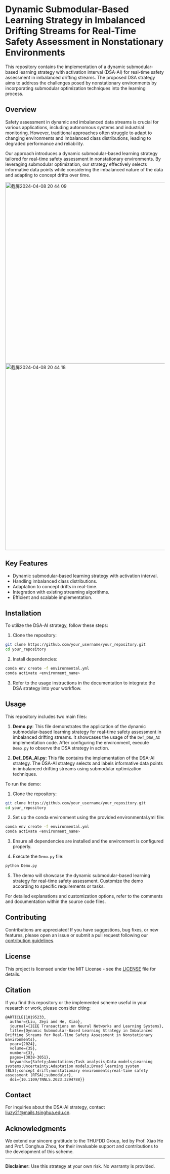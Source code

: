 # Dynamic Submodular-Based Learning Strategy in Imbalanced Drifting Streams for Real-Time Safety Assessment in Nonstationary Environments

This repository contains the implementation of a dynamic submodular-based learning strategy with activation interval (DSA-AI) for real-time safety assessment in imbalanced drifting streams. The proposed DSA strategy aims to address the challenges posed by nonstationary environments by incorporating submodular optimization techniques into the learning process.

## Overview

Safety assessment in dynamic and imbalanced data streams is crucial for various applications, including autonomous systems and industrial monitoring. However, traditional approaches often struggle to adapt to changing environments and imbalanced class distributions, leading to degraded performance and reliability.

Our approach introduces a dynamic submodular-based learning strategy tailored for real-time safety assessment in nonstationary environments. By leveraging submodular optimization, our strategy effectively selects informative data points while considering the imbalanced nature of the data and adapting to concept drifts over time.

<img width="570" alt="截屏2024-04-08 20 44 09" src="https://github.com/liuzy0708/DSLS-Demo/assets/115722686/0b8eda46-f5f4-4851-952b-95544818b9b9">

<img width="588" alt="截屏2024-04-08 20 44 18" src="https://github.com/liuzy0708/DSLS-Demo/assets/115722686/0dd4411b-7531-4f64-88a9-fff82606d804">

## Key Features

- Dynamic submodular-based learning strategy with activation interval.
- Handling imbalanced class distributions.
- Adaptation to concept drifts in real-time.
- Integration with existing streaming algorithms.
- Efficient and scalable implementation.

## Installation

To utilize the DSA-AI strategy, follow these steps:

1. Clone the repository:

```bash
git clone https://github.com/your_username/your_repository.git
cd your_repository
```

2. Install dependencies:

```bash
conda env create -f environmental.yml
conda activate <environment_name>
```

3. Refer to the usage instructions in the documentation to integrate the DSA strategy into your workflow.

## Usage

This repository includes two main files:

1. **Demo.py**: This file demonstrates the application of the dynamic submodular-based learning strategy for real-time safety assessment in imbalanced drifting streams. It showcases the usage of the `Def_DSA_AI` implementation code. After configuring the environment, execute `Demo.py` to observe the DSA strategy in action.

2. **Def_DSA_AI.py**: This file contains the implementation of the DSA-AI strategy. The DSA-AI strategy selects and labels informative data points in imbalanced drifting streams using submodular optimization techniques.

To run the demo:

1. Clone the repository:

```bash
git clone https://github.com/your_username/your_repository.git
cd your_repository
```

2. Set up the conda environment using the provided environmental.yml file:

```bash
conda env create -f environmental.yml
conda activate <environment_name>
```

3. Ensure all dependencies are installed and the environment is configured properly.

4. Execute the `Demo.py` file:

```bash
python Demo.py
```

5. The demo will showcase the dynamic submodular-based learning strategy for real-time safety assessment. Customize the demo according to specific requirements or tasks.

For detailed explanations and customization options, refer to the comments and documentation within the source code files.

## Contributing

Contributions are appreciated! If you have suggestions, bug fixes, or new features, please open an issue or submit a pull request following our [contribution guidelines](CONTRIBUTING.md).

## License

This project is licensed under the MIT License - see the [LICENSE](LICENSE) file for details.

## Citation

If you find this repository or the implemented scheme useful in your research or work, please consider citing:

```
@ARTICLE{10195233,
  author={Liu, Zeyi and He, Xiao},
  journal={IEEE Transactions on Neural Networks and Learning Systems}, 
  title={Dynamic Submodular-Based Learning Strategy in Imbalanced Drifting Streams for Real-Time Safety Assessment in Nonstationary Environments}, 
  year={2024},
  volume={35},
  number={3},
  pages={3038-3051},
  keywords={Safety;Annotations;Task analysis;Data models;Learning systems;Uncertainty;Adaptation models;Broad learning system (BLS);concept drift;nonstationary environments;real-time safety assessment (RTSA);submodular},
  doi={10.1109/TNNLS.2023.3294788}}
```

## Contact

For inquiries about the DSA-AI strategy, contact [liuzy21@mails.tsinghua.edu.cn](mailto:liuzy21@mails.tsinghua.edu.cn).

## Acknowledgments

We extend our sincere gratitude to the THUFDD Group, led by Prof. Xiao He and Prof. Donghua Zhou, for their invaluable support and contributions to the development of this scheme.

---

**Disclaimer:** Use this strategy at your own risk. No warranty is provided.
